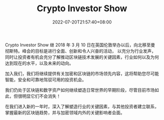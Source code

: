 ﻿---
weight: 
title: "Crypto Investor Show"
description: "Crypto Investor Show 继 2018 年 3 月 10 日在英国伦敦举办以后，向北移至曼彻斯特"
date: 2022-07-20T21:57:40+08:00
lastmod: 2022-07-20T16:45:40+08:00
draft: false
authors: ["june"]
featuredImage: "crypto-investor-show.jpg"
link: "https://www.cryptoinvestor.show/?ref=1234btc.com"
tags: ["元宇宙社区","Crypto Investor Show"]
categories: ["navigation"]
navigation: ["元宇宙社区"]
lightgallery: true
toc: true
pinned: false
recommend: false
recommend1: false
---
Crypto Investor Show 继 2018 年 3 月 10 日在英国伦敦举办以后，向北移至曼彻斯特。峰会的目标是进行全面、创新和令人兴奋的活动， 以充分为行业发声，同时让投资者有机会充分了解推动区块链技术发展的关键因素，行业如何以及为何达到现在的水平，以及未来的动向。

加入我们，我们将继续提供有关加密和区块链的市场领先内容，这将帮助您尽可能智能，安全和可靠地驾驭可用的投资机会。

我们仍处于区块链和数字资产如何继续塑造日常世界的早期阶段，尽管目前市场如此，但很明显它们不会消失！

在我们进入新的一年时，深入了解塑造行业的关键因素，与其他投资者建立联系，掌握最新的区块链趋势，并与加密领域内外的关键影响者会面。